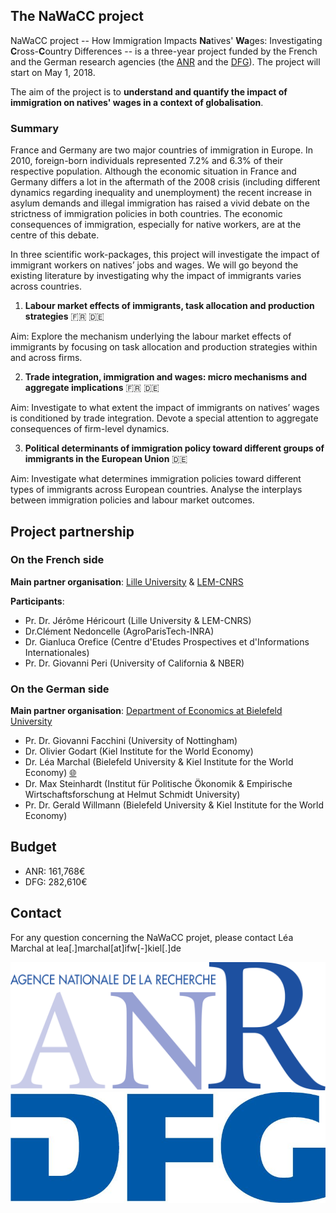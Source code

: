 ## The NaWaCC project

NaWaCC project -- How Immigration Impacts **Na**tives' **Wa**ges: Investigating **C**ross-**C**ountry Differences -- is a three-year project funded by the French and the German research agencies (the [ANR](http://www.agence-nationale-recherche.fr/en/) and the [DFG](http://www.dfg.de/en/index.jsp)). The project will start on May 1, 2018. 

The aim of the project is to **understand and quantify the impact of immigration on natives' wages in a context of globalisation**.

### Summary

France and Germany are two major countries of immigration in Europe. In 2010, foreign-born individuals represented 7.2% and 6.3% of their respective population. Although the economic situation in France and Germany differs a lot in the aftermath of the 2008 crisis (including different dynamics regarding inequality and unemployment) the recent increase in asylum demands and illegal immigration has raised a vivid debate on the strictness of immigration policies in both countries. The economic consequences of immigration, especially for native workers, are at the centre of this debate. 

In three scientific work-packages, this project will investigate the impact of immigrant workers on natives’ jobs and wages. We will go beyond the existing literature by investigating why the impact of immigrants varies across countries. 

1. **Labour market effects of immigrants, task allocation and production strategies**   :fr:  :de:

Aim: Explore the mechanism underlying the labour market effects of immigrants by focusing on task allocation and production strategies within and across firms.

2. **Trade integration, immigration and wages: micro mechanisms and aggregate implications** :fr:  :de:

Aim: Investigate to what extent the impact of immigrants on natives’ wages is conditioned by trade integration. Devote a special attention to aggregate consequences of firm-level dynamics.

3. **Political determinants of immigration policy toward different groups of immigrants in the European Union**  :de:

Aim: Investigate what determines immigration policies toward different types of immigrants across European countries. Analyse the interplays between immigration policies and labour market outcomes.


## Project partnership

### On the French side
**Main partner organisation**: [Lille University](http://www.univ-lille1.fr/home/) & [LEM-CNRS](http://lem.cnrs.fr)

**Participants**: 
* Pr. Dr. Jérôme Héricourt (Lille University & LEM-CNRS)
* Dr.Clément Nedoncelle (AgroParisTech-INRA)
* Dr. Gianluca Orefice (Centre d'Etudes Prospectives et d'Informations Internationales)
* Pr. Dr. Giovanni Peri (University of California & NBER)

### On the German side
**Main partner organisation**: [Department of Economics at Bielefeld University](http://www.uni-bielefeld.de/(en)/wiwi/)

* Pr. Dr. Giovanni Facchini (University of Nottingham) 
* Dr. Olivier Godart (Kiel Institute for the World Economy)
* Dr. Léa Marchal (Bielefeld University & Kiel Institute for the World Economy) [:globe_with_meridians:](http://leamarchal.fr)
* Dr. Max Steinhardt (Institut für Politische Ökonomik & Empirische Wirtschaftsforschung at Helmut Schmidt University)
* Pr. Dr. Gerald Willmann (Bielefeld University & Kiel Institute for the World Economy)

## Budget
* ANR: 161,768€
* DFG: 282,610€

## Contact
For any question concerning the NaWaCC projet, please contact Léa Marchal at lea[.]marchal[at]ifw[-]kiel[.]de


![ANR logo](/img/logo_ANR.png)
![DFG logo](/img/logo_DFG.jpg)

